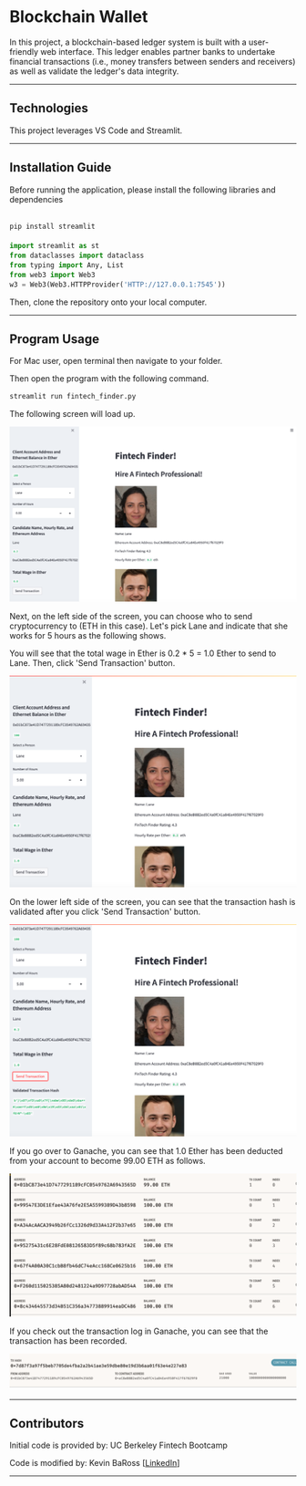 # Blockchain Wallet

In this project, a blockchain-based ledger system is built with a user-friendly web interface. 
This ledger enables partner banks to undertake financial transactions (i.e., money transfers between senders and receivers) as well as validate the ledger's data integrity.


---

## Technologies

This project leverages VS Code and Streamlit.

---

## Installation Guide

Before running the application, please install the following libraries and dependencies

```python

pip install streamlit

import streamlit as st
from dataclasses import dataclass
from typing import Any, List
from web3 import Web3
w3 = Web3(Web3.HTTPProvider('HTTP://127.0.0.1:7545'))

```

Then, clone the repository onto your local computer.

---

## Program Usage

For Mac user, open terminal then navigate to your folder.

Then open the program with the following command.

```python
streamlit run fintech_finder.py
```

The following screen will load up.

![ScreenShot1](Images/scr19.1.png)
  
Next, on the left side of the screen, you can choose who to send cryptocurrency to (ETH in this case).
Let's pick Lane and indicate that she works for 5 hours as the following shows.

You will see that the total wage in Ether is 0.2 * 5 = 1.0 Ether to send to Lane.
Then, click 'Send Transaction' button. 

![ScreenShot2](Images/scr19.2.png)

On the lower left side of the screen, you can see that the transaction hash is validated after you click 'Send Transaction' button.

![ScreenShot3](Images/scr19.3.png)

If you go over to Ganache, you can see that 1.0 Ether has been deducted from your account to become 99.00 ETH as follows.

![ScreenShot3](Images/scr19.4.png)

If you check out the transaction log in Ganache, you can see that the transaction has been recorded.

![ScreenShot3](Images/scr19.5.png)


---

## Contributors

Initial code is provided by: UC Berkeley Fintech Bootcamp

Code is modified by: Kevin BaRoss [[LinkedIn](https://www.linkedin.com/in/kevin-baross/)]


---
